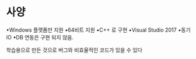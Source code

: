 # 사양

•Windows 플랫폼만 지원
•64비트 지원
•C++ 로 구현
•Visual Studio 2017
•동기 IO
•DB 연동은 구현 되지 않음.

학습용으로 만든 것으로 버그와 비효율적인 코드가 있을 수 있다
